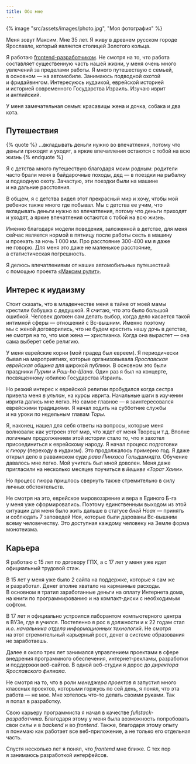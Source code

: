 ```yaml
---
title: Обо мне
---
```


{% image "src/assets/images/photo.jpg", "Моя фотография" %}

Меня зовут Максим. Мне 35 лет. Я живу в древнем русском городе Ярославле, который является столицей Золотого кольца.

Я работаю [frontend-разработчиком](/frontend/). Не смотря на то, что работа составляет существенную часть нашей жизни, у меня очень много увлечений за пределами работы. Я много путешествую с семьей, в основном — на автомобиле. Занимаюсь подводной охотой и фридайвингом. Интересуюсь иудаикой, еврейской историей и историей современного Государства Израиль. Изучаю иврит и английский.

У меня замечательная семья: красавицы жена и дочка, собака и два кота.

## Путешествия

{% quote %}
...вкладывать деньги нужно во впечатления, потому что деньги приходят и уходят, а яркие впечатления остаются с тобой на всю жизнь
{% endquote %}

Я с детства много путешествую благодаря моим родным: родители часто брали меня в байдарочные походы, дед — в поездки на рыбалку и подводную охоту. Зачастую, эти поездки были на машине и на дальние расстояния.

В общем, я с детства видел этот прекрасный мир и хочу, чтобы мой ребенок также много где побывал. Мы с детства ее учим, что вкладывать деньги нужно во впечатления, потому что деньги приходят и уходят, а яркие впечатления остаются с тобой на всю жизнь.

Именно благодаря модели поведения, заложенной в детстве, для меня сейчас является нормой в пятницу после работы сесть в машину и проехать за ночь 1 000 км. Про расстояние 300-400 км я даже не говорю. Для меня это даже не маленькое расстояние, а статистическая погрешность.

Я делюсь впечатлениями от наших автомобильных путешествий с помощью проекта [«Максим рулит»](https://maximisdriving.com).

## Интерес к иудаизму

Стоит сказать, что в младенчестве меня в тайне от моей мамы крестили бабушка с дедушкой. Я считаю, что это было большой ошибкой. Человек должен сам делать выбор, когда дело касается такой интимной сферы — отношений с Вс-вышним. Именно поэтому мы с женой договорились, что не будем крестить нашу дочь в детстве, не смотря на то, что моя жена — христианка. Когда она вырастет — она сама выберет себе религию.

У меня еврейские корни (мой прадед был евреем). Я периодически бывал на мероприятиях, которые организовывала _Ярославская еврейская община_ для широкой публики. В основном это были праздники _Пурим_ и _Рош-hа-Шана_. Один раз я был на концерте, посвященному юбилею Государства Израиль.

Но резкий интерес к еврейской религии пробудился когда сестра привела меня _в ульпан_, на курсы иврита. Начальные шаги в изучении иврита дались мне легко. Но самое главное — я заинтересовался еврейскими традициями. Я начал ходить на субботние службы и на уроки по недельным главам _Торы_.

Я, наконец, нашел для себя ответы на вопросы, которые меня волновали: как устроен этот мир, что ждет от меня Творец и т.д. Вполне логичным продолжением этой истории стало то, что я захотел присоединиться к еврейскому народу. Я начал процесс подготовки к _гиюру_ (переходу в иудаизм). Это продолжалось примерно год. Я даже открыл дело в раввинском суде _рава Пинхаса Гольдшмидта_. Обучение давалось мне легко. Мой учитель был мной доволен. Меня даже пригласили на несколько месяцев поучиться в _йешиве «Торат Хаим»_.

Но процесс гиюра пришлось свернуть также стремительно в силу личных обстоятельств.

Не смотря на это, еврейское мировоззрение и вера в Единого Б-га у меня уже сформировались. Поэтому единственным выходом из этой ситуации для меня было жить дальше в статусе _бней Ноах_ — принять и соблюдать 7 заповедей Ноя, которые были дарованы Вс-вышним всему человечеству. Это доступная каждому человеку на Земле форма монотеизма.

## Карьера

Я работаю с 15 лет по договору ГПХ, а с 17 лет у меня уже идет официальный трудовой стаж.

В 15 лет у меня уже было 2 сайта на поддержке, которые я сам же и разработал. Денег вполне хватало на карманные расходы. В основном я тратил заработанные деньги на оплату Интернета дома, на книги по программированию и на компакт-диски с необходимым софтом.

В 17 лет я официально устроился лаборантом компьютерного центра в ВУЗе, где я учился. Постепенно я рос в должности и к 22 годам стал _и.о. начальника отдела информационных технологий_. Не смотря на этот стремительный карьерный рост, денег в системе образования не заработаешь.

Далее я около трех лет занимался управлением проектами в сфере внедрения программного обеспечения, интернет-рекламы, разработки и поддержки веб-сайтов. В одной веб-студии я дорос до _директора Ярославского филиала_.

Не смотря на то, что в роли _менеджера проектов_ я запустил много классных проектов, которыми горжусь по сей день, я понял, что эта работа — не мое. Мне хотелось что-то делать своими руками. Так я попал в разработку.

Свою карьеру программиста я начал в качестве _fullstack-разработчика_. Благодаря этому у меня была возможность попробовать свои силы и в _backend_ и во _frontend_. Также, благодаря этому опыту я понимаю как работает все веб-приложение, а не только его отдельная часть.

Спустя несколько лет я понял, что _frontend_ мне ближе. С тех пор я занимаюсь разработкой интерфейсов.
